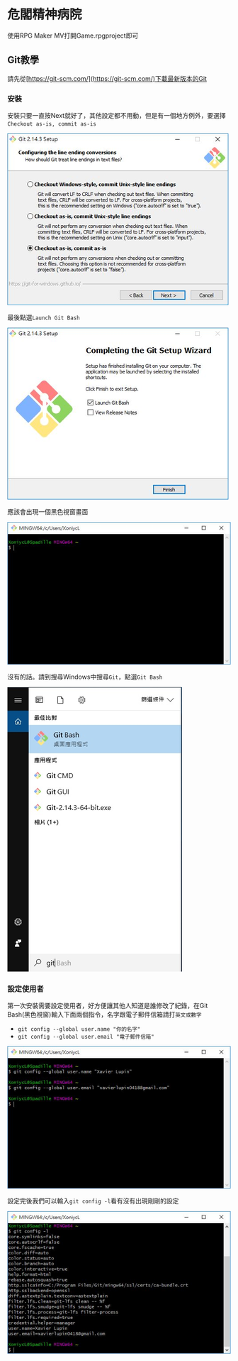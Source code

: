 # 危閣精神病院

使用RPG Maker MV打開Game.rpgproject即可

## Git教學
請先從[https://git-scm.com/](https://git-scm.com/)下載最新版本的Git

### 安裝
安裝只要一直按Next就好了，其他設定都不用動，但是有一個地方例外，要選擇`Checkout as-is, commit as-is`

![Checkout as-is, commit as-is](/README/install/7.jpg)

最後點選`Launch Git Bash`

![Launch Git Bash](/README/install/10.jpg)

應該會出現一個黑色視窗畫面

![Black window](/README/install/11.jpg)

沒有的話。請到搜尋Windows中搜尋`Git`，點選`Git Bash`

![Search Git](/README/install/12.jpg)

### 設定使用者
第一次安裝需要設定使用者，好方便讓其他人知道是誰修改了紀錄，在Git Bash(黑色視窗)輸入下面兩個指令，名字跟電子郵件信箱請打`英文或數字`
+ `git config --global user.name "你的名字"`
+ `git config --global user.email "電子郵件信箱"`

![Setup user](/README/setup/1.jpg)

設定完後我們可以輸入`git config -l`看有沒有出現剛剛的設定

![Check user](/README/setup/2.jpg)
